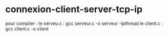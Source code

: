 # connexion-client-server-tcp-ip
pour compiler :
le serveu.c : gcc serveur.c -o serveur -lpthread
le client.c : gcc client.c -o client
